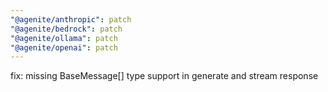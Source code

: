 ```yaml
---
"@agenite/anthropic": patch
"@agenite/bedrock": patch
"@agenite/ollama": patch
"@agenite/openai": patch
---
```


fix: missing BaseMessage[] type support in generate and stream response
